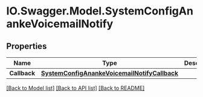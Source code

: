 # IO.Swagger.Model.SystemConfigAnankeVoicemailNotify
## Properties

Name | Type | Description | Notes
------------ | ------------- | ------------- | -------------
**Callback** | [**SystemConfigAnankeVoicemailNotifyCallback**](SystemConfigAnankeVoicemailNotifyCallback.md) |  | [optional] 

[[Back to Model list]](../README.md#documentation-for-models) [[Back to API list]](../README.md#documentation-for-api-endpoints) [[Back to README]](../README.md)

